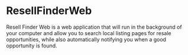# ResellFinderWeb
Resell Finder Web is a web application that will run in the background of your computer and allow you to search local listing pages for resale opportunities, while also automatically notifying you when a good opportunity is found.
